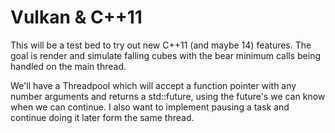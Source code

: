 # Vulkan & C++11 

This will be a test bed to try out new C++11 (and maybe 14) features. The goal is render and simulate falling cubes with the bear minimum calls being handled on the main thread. 

We'll have a Threadpool which will accept a function pointer with any number arguments and returns a std::future, using the future's we can know when we can continue. I also want to implement pausing a task and continue doing it later form the same thread.



